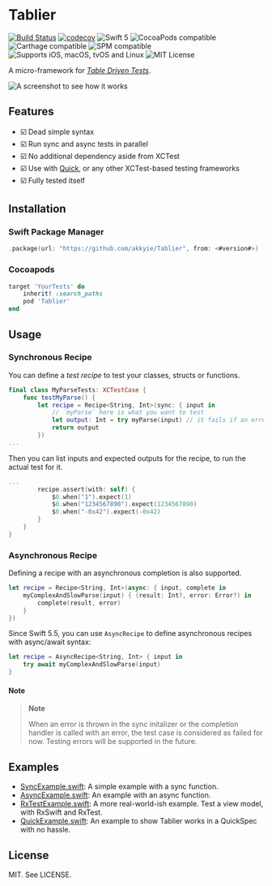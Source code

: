 # Tablier

[![Build Status](https://travis-ci.com/akkyie/Tablier.svg?branch=master)](https://travis-ci.com/akkyie/Tablier)
[![codecov](https://codecov.io/gh/akkyie/Tablier/branch/master/graph/badge.svg)](https://codecov.io/gh/akkyie/Tablier)
![Swift 5](https://img.shields.io/badge/swift-5-orange.svg)
![CocoaPods compatible](https://img.shields.io/cocoapods/v/Tablier.svg)
![Carthage compatible](https://img.shields.io/badge/carthage-compatible-brightgreen.svg)
![SPM compatible](https://img.shields.io/badge/SPM-Compatible-brightgreen.svg)
![Supports iOS, macOS, tvOS and Linux](https://img.shields.io/badge/platform-iOS%20%7C%20macOS%20%7C%20tvOS%20%7C%20linux-lightgrey.svg)
![MIT License](https://img.shields.io/badge/license-MIT-brightgreen.svg)

A micro-framework for [_Table Driven Tests_](https://github.com/golang/go/wiki/TableDrivenTests).

![A screenshot to see how it works](https://user-images.githubusercontent.com/1528813/59867231-9b508b00-93c8-11e9-8489-127d441c2a5b.png)

## Features

- ☑️ Dead simple syntax
- ☑️ Run sync and async tests in parallel
- ☑️ No additional dependency aside from XCTest
- ☑️ Use with [Quick](https://github.com/Quick/Quick), or any other XCTest-based testing frameworks
- ☑️ Fully tested itself

## Installation

### Swift Package Manager

```swift
.package(url: "https://github.com/akkyie/Tablier", from: <#version#>)
```

### Cocoapods

```ruby
target 'YourTests' do
    inherit! :search_paths
    pod 'Tablier'
end
```

## Usage

### Synchronous Recipe

You can define a _test recipe_ to test your classes, structs or functions.

```swift
final class MyParseTests: XCTestCase {
    func testMyParse() {
        let recipe = Recipe<String, Int>(sync: { input in
            // `myParse` here is what you want to test
            let output: Int = try myParse(input) // it fails if an error is thrown
            return output
        })
...
```

Then you can list inputs and expected outputs for the recipe, to run the actual test for it.

```swift
...
        recipe.assert(with: self) {
            $0.when("1").expect(1)
            $0.when("1234567890").expect(1234567890)
            $0.when("-0x42").expect(-0x42)
        }
    }
}
```

### Asynchronous Recipe

Defining a recipe with an asynchronous completion is also supported.

```swift
let recipe = Recipe<String, Int>(async: { input, complete in
    myComplexAndSlowParse(input) { (result: Int?, error: Error?) in
        complete(result, error)
    }
})
```

Since Swift 5.5, you can use `AsyncRecipe` to define asynchronous recipes with async/await syntax:

```swift
let recipe = AsyncRecipe<String, Int> { input in
    try await myComplexAndSlowParse(input)
}
```

#### Note

> **Note**
>
> When an error is thrown in the sync initalizer or the completion handler is called with an error, the test case is considered as failed for now.
> Testing errors will be supported in the future.

## Examples

- [SyncExample.swift](/Examples/Tests/ExampleTests/SyncExample.swift): A simple example with a sync function.
- [AsyncExample.swift](/Examples/Tests/ExampleTests/AsyncExample.swift): An example with an async function.
- [RxTestExample.swift](/Examples/Tests/ExampleTests/RxTestExample.swift): A more real-world-ish example. Test a view model, with RxSwift and RxTest.
- [QuickExample.swift](/Examples/Tests/ExampleTests/QuickExample.swift): An example to show Tablier works in a QuickSpec with no hassle.

## License

MIT. See LICENSE.
